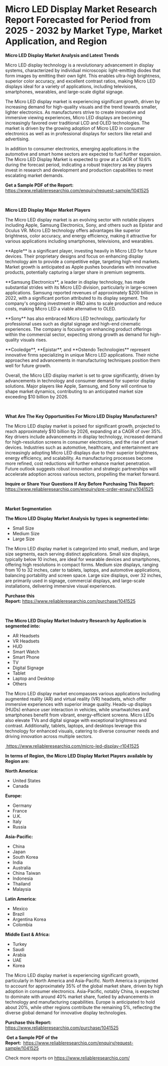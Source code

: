 <p><h1>Micro LED Display Market Research Report Forecasted for Period from 2025 -  2032 by Market Type, Market Application, and Region</h1></p><p><strong>Micro LED Display Market Analysis and Latest Trends</strong></p>
<p><p>Micro LED display technology is a revolutionary advancement in display systems, characterized by individual microscopic light-emitting diodes that form images by emitting their own light. This enables ultra-high brightness, superior color accuracy, and excellent contrast ratios, making Micro LED displays ideal for a variety of applications, including televisions, smartphones, wearables, and large-scale digital signage.</p><p>The Micro LED display market is experiencing significant growth, driven by increasing demand for high-quality visuals and the trend towards smaller, lighter electronics. As manufacturers strive to create innovative and immersive viewing experiences, Micro LED displays are becoming increasingly favored over traditional LCD and OLED technologies. The market is driven by the growing adoption of Micro LED in consumer electronics as well as in professional displays for sectors like retail and advertising.</p><p>In addition to consumer electronics, emerging applications in the automotive and smart home sectors are expected to fuel further expansion. The Micro LED Display Market is expected to grow at a CAGR of 10.6% during the forecast period, indicating a robust trajectory as key players invest in research and development and production capabilities to meet escalating market demands.</p></p>
<p><strong>Get a Sample PDF of the Report:&nbsp;</strong> <a href="https://www.reliableresearchiq.com/enquiry/request-sample/1041525?utm_campaign=2379&utm_medium=2&utm_source=Github&utm_content=ia&utm_term=11022025&utm_id=micro-led-display">https://www.reliableresearchiq.com/enquiry/request-sample/1041525</a></p>
<p>&nbsp;</p>
<p><strong>Micro LED Display Major Market Players</strong></p>
<p><p>The Micro LED display market is an evolving sector with notable players including Apple, Samsung Electronics, Sony, and others such as Epistar and Oculus VR. Micro LED technology offers advantages like superior brightness, color accuracy, and energy efficiency, making it attractive for various applications including smartphones, televisions, and wearables.</p><p>**Apple** is a significant player, investing heavily in Micro LED for future devices. Their proprietary designs and focus on enhancing display technology aim to provide a competitive edge, targeting high-end markets. Market growth is anticipated as Apple pushes boundaries with innovative products, potentially capturing a larger share in premium segments.</p><p>**Samsung Electronics**, a leader in display technology, has made substantial strides with its Micro LED division, particularly in large-screen applications. Samsung reported revenues of approximately $200 billion in 2022, with a significant portion attributed to its display segment. The company's ongoing investment in R&D aims to scale production and reduce costs, making Micro LED a viable alternative to OLED.</p><p>**Sony** has also embraced Micro LED technology, particularly for professional uses such as digital signage and high-end cinematic experiences. The company is focusing on enhancing product offerings within the commercial sector, expecting strong growth as demand for high-quality visuals rises.</p><p>**Cooledge**, **Epistar**, and **Ostendo Technologies** represent innovative firms specializing in unique Micro LED applications. Their niche approaches and advancements in manufacturing techniques position them well for future growth.</p><p>Overall, the Micro LED display market is set to grow significantly, driven by advancements in technology and consumer demand for superior display solutions. Major players like Apple, Samsung, and Sony will continue to shape market dynamics, contributing to an anticipated market size exceeding $10 billion by 2026.</p></p>
<p>&nbsp;</p>
<p><strong>What Are The Key Opportunities For Micro LED Display Manufacturers?</strong></p>
<p><p>The Micro LED display market is poised for significant growth, projected to reach approximately $10 billion by 2026, expanding at a CAGR of over 35%. Key drivers include advancements in display technology, increased demand for high-resolution screens in consumer electronics, and the rise of smart devices. Industries such as automotive, healthcare, and entertainment are increasingly adopting Micro LED displays due to their superior brightness, energy efficiency, and scalability. As manufacturing processes become more refined, cost reductions will further enhance market penetration. Future outlook suggests robust innovation and strategic partnerships will accelerate adoption across various sectors, propelling the market forward.</p></p>
<p><strong>Inquire or Share Your Questions If Any Before Purchasing This Report:</strong> <a href="https://www.reliableresearchiq.com/enquiry/pre-order-enquiry/1041525?utm_campaign=2379&utm_medium=2&utm_source=Github&utm_content=ia&utm_term=11022025&utm_id=micro-led-display">https://www.reliableresearchiq.com/enquiry/pre-order-enquiry/1041525</a></p>
<p>&nbsp;</p>
<p><strong>Market Segmentation</strong></p>
<p><strong>The Micro LED Display Market Analysis by types is segmented into:</strong></p>
<p><ul><li>Small Size</li><li>Medium Size</li><li>Large Size</li></ul></p>
<p><p>The Micro LED display market is categorized into small, medium, and large size segments, each serving distinct applications. Small size displays, typically below 10 inches, are ideal for wearable devices and smartphones, offering high resolutions in compact forms. Medium size displays, ranging from 10 to 32 inches, cater to tablets, laptops, and automotive applications, balancing portability and screen space. Large size displays, over 32 inches, are primarily used in signage, commercial displays, and large-scale installations, delivering immersive visual experiences.</p></p>
<p><strong>Purchase this Report:&nbsp;</strong><a href="https://www.reliableresearchiq.com/purchase/1041525?utm_campaign=2379&utm_medium=2&utm_source=Github&utm_content=ia&utm_term=11022025&utm_id=micro-led-display">https://www.reliableresearchiq.com/purchase/1041525</a></p>
<p>&nbsp;</p>
<p><strong>The Micro LED Display Market Industry Research by Application is segmented into:</strong></p>
<p><ul><li>AR Headsets</li><li>VR Headsets</li><li>HUD</li><li>Smart Watch</li><li>Smart Phone</li><li>TV</li><li>Digital Signage</li><li>Tablet</li><li>Laptop and Desktop</li><li>Others</li></ul></p>
<p><p>The Micro LED display market encompasses various applications including augmented reality (AR) and virtual reality (VR) headsets, which offer immersive experiences with superior image quality. Heads-up displays (HUDs) enhance user interaction in vehicles, while smartwatches and smartphones benefit from vibrant, energy-efficient screens. Micro LEDs also elevate TVs and digital signage with exceptional brightness and contrast. Additionally, tablets, laptops, and desktops leverage this technology for enhanced visuals, catering to diverse consumer needs and driving innovation across multiple sectors.</p></p>
<p><a href="https://www.reliableresearchiq.com/micro-led-display-r1041525?utm_campaign=2379&utm_medium=2&utm_source=Github&utm_content=ia&utm_term=11022025&utm_id=micro-led-display">&nbsp;https://www.reliableresearchiq.com/micro-led-display-r1041525</a></p>
<p><strong>In terms of Region, the Micro LED Display Market Players available by Region are:</strong></p>
<p>
    <p> <strong> North America: </strong>
        <ul>
            <li>United States</li>
            <li>Canada</li>
        </ul>
        </p> 
    <p> <strong> Europe: </strong>
        <ul>
            <li>Germany</li>
            <li>France</li>
            <li>U.K.</li>
            <li>Italy</li>
            <li>Russia</li>
        </ul>
        </p> 
    <p> <strong> Asia-Pacific: </strong>
        <ul>
            <li>China</li>
            <li>Japan</li>
            <li>South Korea</li>
            <li>India</li>
            <li>Australia</li>
            <li>China Taiwan</li>
            <li>Indonesia</li>
            <li>Thailand</li>
            <li>Malaysia</li>
        </ul>
        </p> 
    <p> <strong> Latin America: </strong>
        <ul>
            <li>Mexico</li>
            <li>Brazil</li>
            <li>Argentina Korea</li>
            <li>Colombia</li>
        </ul>
        </p> 
    <p> <strong> Middle East & Africa: </strong>
        <ul>
            <li>Turkey</li>
            <li>Saudi</li>
            <li>Arabia</li>
            <li>UAE</li>
            <li>Korea</li>
        </ul>
    </p>
    </p>
<p><p>The Micro LED display market is experiencing significant growth, particularly in North America and Asia-Pacific. North America is projected to account for approximately 35% of the global market share, driven by high adoption in consumer electronics. Asia-Pacific, notably China, is expected to dominate with around 40% market share, fueled by advancements in technology and manufacturing capabilities. Europe is anticipated to hold about 20%, while other regions contribute the remaining 5%, reflecting the diverse global demand for innovative display technologies.</p></p>
<p><strong>Purchase this Report: </strong><a href="https://www.reliableresearchiq.com/purchase/1041525?utm_campaign=2379&utm_medium=2&utm_source=Github&utm_content=ia&utm_term=11022025&utm_id=micro-led-display">https://www.reliableresearchiq.com/purchase/1041525</a></p>
<p>&nbsp;<strong>Get a Sample PDF of the Report:&nbsp;&nbsp;</strong><a href="https://www.reliableresearchiq.com/enquiry/request-sample/1041525?utm_campaign=2379&utm_medium=2&utm_source=Github&utm_content=ia&utm_term=11022025&utm_id=micro-led-display">https://www.reliableresearchiq.com/enquiry/request-sample/1041525</a></p>
<p><strong></strong></p>
<p>Check more reports on <a href="https://www.reliableresearchiq.com/?utm_campaign=2379&utm_medium=2&utm_source=Github&utm_content=ia&utm_term=11022025&utm_id=micro-led-display">https://www.reliableresearchiq.com/</a></p>